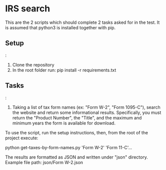 <h1>IRS search</h1>

This are the 2 scripts which should complete 2 tasks asked for in the test.
It is assumed that python3 is installed together with pip.

<h2>Setup</h2>:

1. Clone the repository
2. In the root folder run: pip install -r requirements.txt


<h2>Tasks</h2>:

1. Taking a list of tax form names (ex: "Form W-2", "Form 1095-C"), search the
website and return some informational results. Specifically, you must return
the "Product Number", the "Title", and the maximum and minimum years the form
is available for download.

To use the script, run the setup instructions, then, from the root of the project execute:

python get-taxes-by-form-names.py 'Form W-2' 'Form 11-C'... <Your other form name>


The results are formatted as JSON and written under "json" directory. Example file path: json/Form W-2.json
